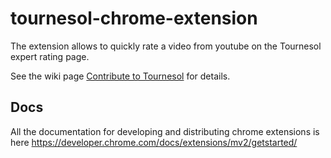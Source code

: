 # tournesol-chrome-extension

The extension allows to quickly rate a video from youtube on the Tournesol expert rating page.

See the wiki page [Contribute to Tournesol](https://wiki.tournesol.app/index.php/Contribute_to_Tournesol) for details.

## Docs

All the documentation for developing and distributing chrome extensions is here https://developer.chrome.com/docs/extensions/mv2/getstarted/
